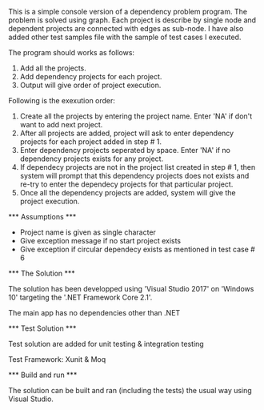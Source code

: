 ﻿This is a simple console version of a dependency problem program.
The problem is solved using graph. Each project is describe by single node and dependent projects are connected with edges as sub-node.
I have also added other test samples file with the sample of test cases I executed.

The program should works as follows:  
 1. Add all the projects.
 2. Add dependency projects for each project.
 3. Output will give order of project execution. 

 Following is the exexution order:
 1. Create all the projects by entering the project name. Enter 'NA' if don't want to add next project.
 2. After all projects are added, project will ask to enter dependency projects for each project added in step # 1.
 3. Enter dependency projects seperated by space. Enter 'NA' if no dependency projects exists for any project.
 4. If dependecy projects are not in the project list created in step # 1, then system will prompt that this dependency projects does not exists and re-try to enter the dependecy projects for that particular project. 
 5. Once all the dependency projects are added, system will give the project execution.


 *** Assumptions ***

- Project name is given as single character
- Give exception message if no start project exists
- Give exception if circular dependecy exists as mentioned in test case # 6

*** The Solution ***

The solution has been developped using 'Visual Studio 2017' on 'Windows 10' targeting the '.NET Framework Core 2.1'.

The main app has no dependencies other than .NET


*** Test Solution ***

Test solution are added for unit testing & integration testing

Test Framework: Xunit & Moq 

*** Build and run ***

The solution can be built and ran (including the tests) the usual way using Visual Studio.



